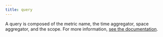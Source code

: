 ```yaml
---
title: query
---
```

A query is composed of the metric name, the time aggregator, space aggregator, and the scope.
For more information, <a href="https://docs.datadoghq.com/metrics/#querying-metrics">see the documentation</a>.